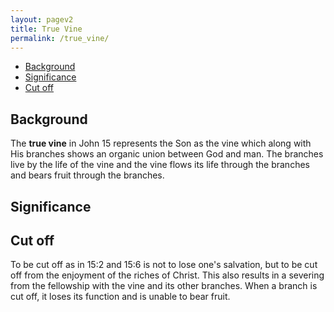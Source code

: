 ```yaml
---
layout: pagev2
title: True Vine
permalink: /true_vine/
---
```

- [Background](#background)
- [Significance](#significance)
- [Cut off](#cut-off)

## Background

The **true vine** in John 15 represents the Son as the vine which along with His branches shows an organic union between God and man. The branches live by the life of the vine and the vine flows its life through the branches and bears fruit through the branches. 

## Significance

## Cut off

To be cut off as in 15:2 and 15:6 is not to lose one's salvation, but to be cut off from the enjoyment of the riches of Christ. This also results in a severing from the fellowship with the vine and its other branches. When a branch is cut off, it loses its function and is unable to bear fruit.